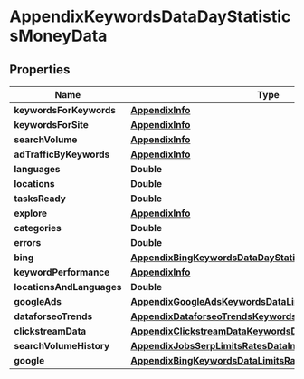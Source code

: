 

# AppendixKeywordsDataDayStatisticsMoneyData


## Properties

| Name | Type | Description | Notes |
|------------ | ------------- | ------------- | -------------|
|**keywordsForKeywords** | [**AppendixInfo**](AppendixInfo.md) |  |  [optional] |
|**keywordsForSite** | [**AppendixInfo**](AppendixInfo.md) |  |  [optional] |
|**searchVolume** | [**AppendixInfo**](AppendixInfo.md) |  |  [optional] |
|**adTrafficByKeywords** | [**AppendixInfo**](AppendixInfo.md) |  |  [optional] |
|**languages** | **Double** |  |  [optional] |
|**locations** | **Double** |  |  [optional] |
|**tasksReady** | **Double** |  |  [optional] |
|**explore** | [**AppendixInfo**](AppendixInfo.md) |  |  [optional] |
|**categories** | **Double** |  |  [optional] |
|**errors** | **Double** |  |  [optional] |
|**bing** | [**AppendixBingKeywordsDataDayStatisticsDataInfo**](AppendixBingKeywordsDataDayStatisticsDataInfo.md) |  |  [optional] |
|**keywordPerformance** | [**AppendixInfo**](AppendixInfo.md) |  |  [optional] |
|**locationsAndLanguages** | **Double** |  |  [optional] |
|**googleAds** | [**AppendixGoogleAdsKeywordsDataLimitsRatesDataInfo**](AppendixGoogleAdsKeywordsDataLimitsRatesDataInfo.md) |  |  [optional] |
|**dataforseoTrends** | [**AppendixDataforseoTrendsKeywordsDataLimitsRatesDataInfo**](AppendixDataforseoTrendsKeywordsDataLimitsRatesDataInfo.md) |  |  [optional] |
|**clickstreamData** | [**AppendixClickstreamDataKeywordsDataLimitsRatesDataInfo**](AppendixClickstreamDataKeywordsDataLimitsRatesDataInfo.md) |  |  [optional] |
|**searchVolumeHistory** | [**AppendixJobsSerpLimitsRatesDataInfo**](AppendixJobsSerpLimitsRatesDataInfo.md) |  |  [optional] |
|**google** | [**AppendixBingKeywordsDataLimitsRatesDataInfo**](AppendixBingKeywordsDataLimitsRatesDataInfo.md) |  |  [optional] |




